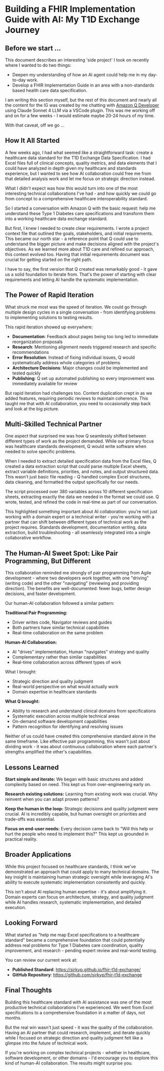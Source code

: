 # Building a FHIR Implementation Guide with AI: My T1D Exchange Journey

## Before we start ...

This document describes an interesting 'side project' I took on recently where I wanted to do two things:
- Deepen my understanding of how an AI agent could help me in my day-to-day work.
- Develop a FHIR Implementation Guide in an area with a non-standards based health care data specification.

I am writing this section myself, but the rest of this document and nearly all the content for the IG was created by me chatting with [Amazon Q Developer](https://aws.amazon.com/q/developer/) using Claude Sonnet 4 LLM via a VSCode plugin. This was me working off and on for a few weeks - I would estimate maybe 20-24 hours of my time. 

With that caveat, off we go ...

## How It All Started

A few weeks ago, I had what seemed like a straightforward task: create a healthcare data standard for the T1D Exchange Data Specification. I had Excel files full of clinical concepts, quality metrics, and data elements that I could have analyzed in depth given my healthcare and standards experience, but I wanted to see how AI collaboration could free me from that detailed analysis work and let me focus on strategic direction instead.

What I didn't expect was how this would turn into one of the most interesting technical collaborations I've had - and how quickly we could go from concept to a comprehensive healthcare interoperability standard.

So I started a conversation with Amazon Q with the basic request: help me understand these Type 1 Diabetes care specifications and transform them into a working healthcare data exchange standard.

But first, I knew I needed to create clear requirements. I wrote a project context file that outlined the goals, stakeholders, and initial requirements. This became our north star - a reference point that Q could use to understand the bigger picture and make decisions aligned with the project's objectives. As we learned more about T1D care and refined our approach, this context evolved too. Having that initial requirements document was crucial for getting started on the right path.

I have to say, the first version that Q created was remarkably good - it gave us a solid foundation to iterate from. That's the power of starting with clear requirements and letting AI handle the systematic implementation.

## The Power of Rapid Iteration

What struck me most was the speed of iteration. We could go through multiple design cycles in a single conversation - from identifying problems to implementing solutions to testing results.

This rapid iteration showed up everywhere:
- **Documentation**: Feedback about pages being too long led to immediate reorganization proposals
- **Research**: Mentioning alignment needs triggered research and specific recommendations
- **Error Resolution**: Instead of fixing individual issues, Q would systematically address whole categories of problems
- **Architecture Decisions**: Major changes could be implemented and tested quickly
- **Publishing**: Q set up automated publishing so every improvement was immediately available for review

But rapid iteration had challenges too. Content duplication crept in as we added features, requiring periodic reviews to maintain coherence. This taught me that with AI collaboration, you need to occasionally step back and look at the big picture.

## Multi-Skilled Technical Partner

One aspect that surprised me was how Q seamlessly shifted between different types of work as the project demanded. While our primary focus was healthcare standards development, Q would write software when needed to solve specific problems.

When I needed to extract detailed specification data from the Excel files, Q created a data extraction script that could parse multiple Excel sheets, extract variable definitions, priorities, and notes, and output structured data. This wasn't just basic file reading - Q handled complex Excel structures, data cleaning, and formatted the output specifically for our needs.

The script processed over 380 variables across 10 different specification sheets, extracting exactly the data we needed in the format we could use. Q wrote, tested, and refined the code in real-time as part of our conversation.

This highlighted something important about AI collaboration: you're not just working with a domain expert or a technical writer - you're working with a partner that can shift between different types of technical work as the project requires. Standards development, documentation writing, data extraction, build troubleshooting - all seamlessly integrated into a single collaborative workflow.

## The Human-AI Sweet Spot: Like Pair Programming, But Different

This collaboration reminded me strongly of pair programming from Agile development - where two developers work together, with one "driving" (writing code) and the other "navigating" (reviewing and providing direction). The benefits are well-documented: fewer bugs, better design decisions, and faster development.

Our human-AI collaboration followed a similar pattern:

**Traditional Pair Programming:**
- Driver writes code, Navigator reviews and guides
- Both partners have similar technical capabilities
- Real-time collaboration on the same problem

**Human-AI Collaboration:**
- AI "drives" implementation, Human "navigates" strategy and quality
- Complementary rather than similar capabilities
- Real-time collaboration across different types of work

What I brought:
- Strategic direction and quality judgment
- Real-world perspective on what would actually work
- Domain expertise in healthcare standards

**What Q brought:**
- Ability to research and understand clinical domains from specifications
- Systematic execution across multiple technical areas
- On-demand software development capabilities
- Pattern recognition for identifying and resolving issues

Neither of us could have created this comprehensive standard alone in the same timeframe. Like effective pair programming, this wasn't just about dividing work - it was about continuous collaboration where each partner's strengths amplified the other's capabilities.



## Lessons Learned

**Start simple and iterate:** We began with basic structures and added complexity based on need. This kept us from over-engineering early on.

**Research existing solutions:** Learning from existing work was crucial. Why reinvent when you can adapt proven patterns?

**Keep the human in the loop:** Strategic decisions and quality judgment were crucial. AI is incredibly capable, but human oversight on priorities and trade-offs was essential.

**Focus on end-user needs:** Every decision came back to "Will this help or hurt the people who need to implement this?" This kept us grounded in practical reality.

## Broader Applications

While this project focused on healthcare standards, I think we've demonstrated an approach that could apply to many technical domains. The key insight is maintaining human strategic oversight while leveraging AI's ability to execute systematic implementation consistently and quickly.

This isn't about AI replacing human expertise - it's about amplifying it. Domain experts can focus on architecture, strategy, and quality judgment while AI handles research, systematic implementation, and detailed execution.

## Looking Forward

What started as "help me map Excel specifications to a healthcare standard" became a comprehensive foundation that could potentially address real problems for Type 1 Diabetes care coordination, quality improvement, and research - pending expert review and real-world testing.

You can review our current work at:
- **Published Standard**: https://sirkyp.github.io/fhir-t1d-exchange/
- **GitHub Repository**: https://github.com/sirkyp/fhir-t1d-exchange

## Final Thoughts

Building this healthcare standard with AI assistance was one of the most productive technical collaborations I've experienced. We went from Excel specifications to a comprehensive foundation in a matter of days, not months.

But the real win wasn't just speed - it was the quality of the collaboration. Having an AI partner that could research, implement, and iterate quickly while I focused on strategic direction and quality judgment felt like a glimpse into the future of technical work.

If you're working on complex technical projects - whether in healthcare, software development, or other domains - I'd encourage you to explore this kind of human-AI collaboration. The results might surprise you.
